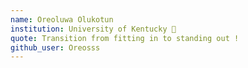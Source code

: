 ```yaml
---
name: Oreoluwa Olukotun 
institution: University of Kentucky 🚩 
quote: Transition from fitting in to standing out !
github_user: Oreosss
---
```

